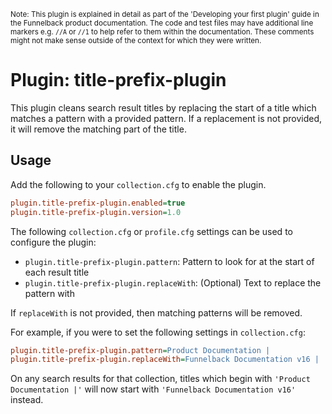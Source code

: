 <sub>Note: This plugin is explained in detail as part of the 'Developing your first plugin' guide in the Funnelback product documentation. 
The code and test files may have additional line markers e.g. `//A` or `//1` to help refer to them within the documentation. These comments might not make sense outside of the context for which they were written.</sub> 

# Plugin: title-prefix-plugin

This plugin cleans search result titles by replacing the start of a title which matches a pattern with a provided pattern. If a replacement is not provided, it will remove the matching part of the title.

## Usage

Add the following to your `collection.cfg` to enable the plugin.

```ini
plugin.title-prefix-plugin.enabled=true
plugin.title-prefix-plugin.version=1.0
```

The following `collection.cfg` or `profile.cfg` settings can be used to configure the plugin:
* `plugin.title-prefix-plugin.pattern`: Pattern to look for at the start of each result title
* `plugin.title-prefix-plugin.replaceWith`: (Optional) Text to replace the pattern with

If `replaceWith` is not provided, then matching patterns will be removed.

For example, if you were to set the following settings in `collection.cfg`:

```ini
plugin.title-prefix-plugin.pattern=Product Documentation |
plugin.title-prefix-plugin.replaceWith=Funnelback Documentation v16 |
```

On any search results for that collection, titles which begin with `'Product Documentation |'` will now start with `'Funnelback Documentation v16'` instead. 
